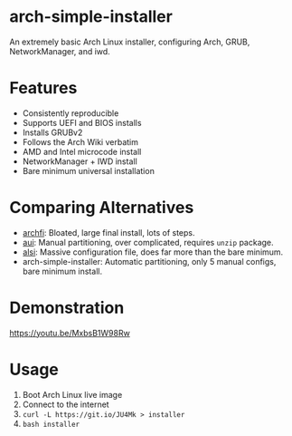 # arch-simple-installer
An extremely basic Arch Linux installer, configuring Arch, GRUB, NetworkManager, and iwd.

# Features
- Consistently reproducible
- Supports UEFI and BIOS installs
- Installs GRUBv2
- Follows the Arch Wiki verbatim
- AMD and Intel microcode install
- NetworkManager + IWD install
- Bare minimum universal installation

# Comparing Alternatives
- [archfi](https://github.com/MatMoul/archfi): Bloated, large final install, lots of steps.
- [aui](https://github.com/helmuthdu/aui): Manual partitioning, over complicated, requires `unzip` package.
- [alsi](https://picodotdev.github.io/alis/): Massive configuration file, does far more than the bare minimum.
- arch-simple-installer: Automatic partitioning, only 5 manual configs, bare minimum install.

# Demonstration
https://youtu.be/MxbsB1W98Rw

# Usage
1. Boot Arch Linux live image
2. Connect to the internet
3. `curl -L https://git.io/JU4Mk > installer`
4. `bash installer`
